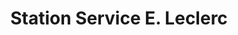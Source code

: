 ---
title: "Station Service E. Leclerc"
url: /hauconcourt/station-service-e-leclerc/
shop: Gasflaschen
---